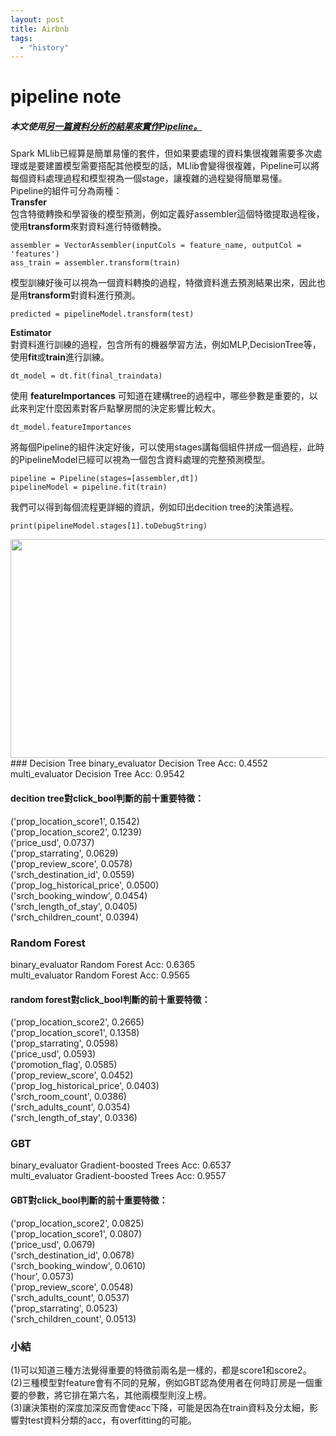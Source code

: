 ```yaml
---
layout: post
title: Airbnb
tags: 
  - "history"
---
```



pipeline note
===
<!-- more -->

  
  
##### 本文使用[另一篇資料分析的結果來實作Pipeline。](https://github.com/star32134212/Personalize-Expedia-Hotel-Searches "Expedia")  

Spark MLlib已經算是簡單易懂的套件，但如果要處理的資料集很複雜需要多次處理或是要建置模型需要搭配其他模型的話，MLlib會變得很複雜，Pipeline可以將每個資料處理過程和模型視為一個stage，讓複雜的過程變得簡單易懂。  
Pipeline的組件可分為兩種：  
**Transfer**  
包含特徵轉換和學習後的模型預測，例如定義好assembler這個特徵提取過程後，使用**transform**來對資料進行特徵轉換。  
```
assembler = VectorAssembler(inputCols = feature_name, outputCol = 'features')
ass_train = assembler.transform(train)
```
模型訓練好後可以視為一個資料轉換的過程，特徵資料進去預測結果出來，因此也是用**transform**對資料進行預測。  
```
predicted = pipelineModel.transform(test)
```
**Estimator**  
對資料進行訓練的過程，包含所有的機器學習方法，例如MLP,DecisionTree等，使用**fit**或**train**進行訓練。  
```
dt_model = dt.fit(final_traindata)
```
使用 **featureImportances** 可知道在建構tree的過程中，哪些參數是重要的，以此來判定什麼因素對客戶點擊房間的決定影響比較大。  
```
dt_model.featureImportances
```
將每個Pipeline的組件決定好後，可以使用stages講每個組件拼成一個過程，此時的PipelineModel已經可以視為一個包含資料處理的完整預測模型。  
```
pipeline = Pipeline(stages=[assembler,dt])
pipelineModel = pipeline.fit(train)
```
我們可以得到每個流程更詳細的資訊，例如印出decition tree的決策過程。
```
print(pipelineModel.stages[1].toDebugString)
```
<img width="600" height="350" src="https://github.com/star32134212/SparkML_Pipeline/blob/master/img/dt_process.png"/> 
### Decision Tree
binary_evaluator Decision Tree Acc: 0.4552  
multi_evaluator Decision Tree Acc: 0.9542  

#### decition tree對click_bool判斷的前十重要特徵：
('prop_location_score1', 0.1542)  
('prop_location_score2', 0.1239)  
('price_usd', 0.0737)  
('prop_starrating', 0.0629)  
('prop_review_score', 0.0578)  
('srch_destination_id', 0.0559)  
('prop_log_historical_price', 0.0500)  
('srch_booking_window', 0.0454)  
('srch_length_of_stay', 0.0405)  
('srch_children_count', 0.0394)  
### Random Forest
binary_evaluator Random Forest Acc: 0.6365  
multi_evaluator Random Forest Acc: 0.9565  
  
#### random forest對click_bool判斷的前十重要特徵：  
('prop_location_score2', 0.2665)  
('prop_location_score1', 0.1358)  
('prop_starrating', 0.0598)  
('price_usd', 0.0593)  
('promotion_flag', 0.0585)  
('prop_review_score', 0.0452)  
('prop_log_historical_price', 0.0403)  
('srch_room_count', 0.0386)  
('srch_adults_count', 0.0354)  
('srch_length_of_stay', 0.0336)  

### GBT
binary_evaluator Gradient-boosted Trees Acc: 0.6537  
multi_evaluator Gradient-boosted Trees Acc: 0.9557  

#### GBT對click_bool判斷的前十重要特徵：  
('prop_location_score2', 0.0825)  
('prop_location_score1', 0.0807)  
('price_usd', 0.0679)  
('srch_destination_id', 0.0678)  
('srch_booking_window', 0.0610)  
('hour', 0.0573)  
('prop_review_score', 0.0548)  
('srch_adults_count', 0.0537)  
('prop_starrating', 0.0523)  
('srch_children_count', 0.0513)  

### 小結
(1)可以知道三種方法覺得重要的特徵前兩名是一樣的，都是score1和score2。  
(2)三種模型對feature會有不同的見解，例如GBT認為使用者在何時訂房是一個重要的參數，將它排在第六名，其他兩模型則沒上榜。  
(3)讓決策樹的深度加深反而會使acc下降，可能是因為在train資料及分太細，影響對test資料分類的acc，有overfitting的可能。  
